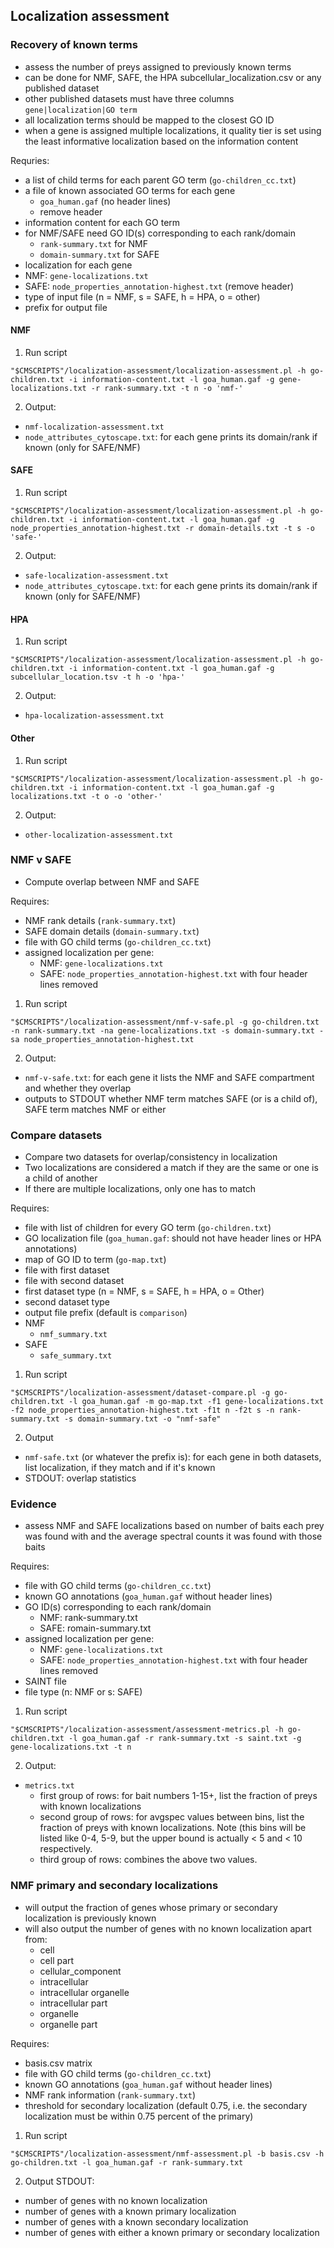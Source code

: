 ## Localization assessment

### Recovery of known terms

* assess the number of preys assigned to previously known terms
* can be done for NMF, SAFE, the HPA subcellular_localization.csv or any published dataset
* other published datasets must have three columns `gene|localization|GO term`
* all localization terms should be mapped to the closest GO ID
* when a gene is assigned multiple localizations, it quality tier is set using the least informative localization based on the information content

Requries:
* a list of child terms for each parent GO term (`go-children_cc.txt`)
* a file of known associated GO terms for each gene
  * `goa_human.gaf` (no header lines)
  * remove header
* information content for each GO term
* for NMF/SAFE need GO ID(s) corresponding to each rank/domain
  * `rank-summary.txt` for NMF
  * `domain-summary.txt` for SAFE
* localization for each gene
 * NMF: `gene-localizations.txt`
 * SAFE: `node_properties_annotation-highest.txt` (remove header)
* type of input file (n = NMF, s = SAFE, h = HPA, o = other)
* prefix for output file

#### NMF

 1. Run script
 ```
 "$CMSCRIPTS"/localization-assessment/localization-assessment.pl -h go-children.txt -i information-content.txt -l goa_human.gaf -g gene-localizations.txt -r rank-summary.txt -t n -o 'nmf-'
 ```

 2.	Output:
 * `nmf-localization-assessment.txt`
 * `node_attributes_cytoscape.txt`: for each gene prints its domain/rank if known (only for SAFE/NMF)

 #### SAFE

 1. Run script
 ```
 "$CMSCRIPTS"/localization-assessment/localization-assessment.pl -h go-children.txt -i information-content.txt -l goa_human.gaf -g node_properties_annotation-highest.txt -r domain-details.txt -t s -o 'safe-'
 ```

 2.	Output:
 * `safe-localization-assessment.txt`
 * `node_attributes_cytoscape.txt`: for each gene prints its domain/rank if known (only for SAFE/NMF)

 #### HPA

 1. Run script
 ```
 "$CMSCRIPTS"/localization-assessment/localization-assessment.pl -h go-children.txt -i information-content.txt -l goa_human.gaf -g subcellular_location.tsv -t h -o 'hpa-'
 ```

 2.	Output:
 * `hpa-localization-assessment.txt`

 #### Other

 1. Run script
 ```
 "$CMSCRIPTS"/localization-assessment/localization-assessment.pl -h go-children.txt -i information-content.txt -l goa_human.gaf -g localizations.txt -t o -o 'other-'
 ```

 2.	Output:
 * `other-localization-assessment.txt`

 ### NMF v SAFE

 * Compute overlap between NMF and SAFE

 Requires:
* NMF rank details (`rank-summary.txt`)
*	SAFE domain details (`domain-summary.txt`)
* file with GO child terms (`go-children_cc.txt`)
* assigned localization per gene:
  * NMF: `gene-localizations.txt`
  * SAFE: `node_properties_annotation-highest.txt` with four header lines removed

1. Run script
```
"$CMSCRIPTS"/localization-assessment/nmf-v-safe.pl -g go-children.txt -n rank-summary.txt -na gene-localizations.txt -s domain-summary.txt -sa node_properties_annotation-highest.txt
```

2. Output:
* `nmf-v-safe.txt`: for each gene it lists the NMF and SAFE compartment and whether they overlap
* outputs to STDOUT whether NMF term matches SAFE (or is a child of), SAFE term matches NMF or either

### Compare datasets

* Compare two datasets for overlap/consistency in localization
* Two localizations are considered a match if they are the same or one is a child of another
* If there are multiple localizations, only one has to match

Requires:
* file with list of children for every GO term (`go-children.txt`)
* GO localization file (`goa_human.gaf`: should not have header lines or HPA annotations)
* map of GO ID to term (`go-map.txt`)
* file with first dataset
* file with second dataset
* first dataset type (n = NMF, s = SAFE, h = HPA, o = Other)
* second dataset type
* output file prefix (default is `comparison`)
* NMF
  * `nmf_summary.txt`
* SAFE
  * `safe_summary.txt`

1. Run script
```
"$CMSCRIPTS"/localization-assessment/dataset-compare.pl -g go-children.txt -l goa_human.gaf -m go-map.txt -f1 gene-localizations.txt -f2 node_properties_annotation-highest.txt -f1t n -f2t s -n rank-summary.txt -s domain-summary.txt -o "nmf-safe"
```

2. Output
* `nmf-safe.txt` (or whatever the prefix is): for each gene in both datasets, list localization, if they match and if it's known
* STDOUT: overlap statistics

### Evidence

* assess NMF and SAFE localizations based on number of baits each prey was found with and the average spectral counts it was found with those baits

Requires:
* file with GO child terms (`go-children_cc.txt`)
* known GO annotations (`goa_human.gaf` without header lines)
* GO ID(s) corresponding to each rank/domain
  * NMF: rank-summary.txt
  * SAFE: romain-summary.txt
* assigned localization per gene:
  * NMF: `gene-localizations.txt`
  * SAFE: `node_properties_annotation-highest.txt` with four header lines removed
* SAINT file
* file type (n: NMF or s: SAFE)

1. Run script
```
"$CMSCRIPTS"/localization-assessment/assessment-metrics.pl -h go-children.txt -l goa_human.gaf -r rank-summary.txt -s saint.txt -g gene-localizations.txt -t n
```

2. Output:
* `metrics.txt`
  * first group of rows: for bait numbers 1-15+, list the fraction of preys with known localizations
  * second group of rows: for avgspec values between bins, list the fraction of preys with known localizations. Note (this bins will be listed like 0-4, 5-9, but the upper bound is actually < 5 and < 10 respectively.
  * third group of rows: combines the above two values.

### NMF primary and secondary localizations

* will output the fraction of genes whose primary or secondary localization is previously known
* will also output the number of genes with no known localization apart from:
  * cell
  * cell part
  * cellular_component
  * intracellular
  * intracellular organelle
  * intracellular part
  * organelle
  * organelle part

Requires:
* basis.csv matrix
* file with GO child terms (`go-children_cc.txt`)
* known GO annotations (`goa_human.gaf` without header lines)
* NMF rank information (`rank-summary.txt`)
* threshold for secondary localization (default 0.75, i.e. the secondary localization must be within 0.75 percent of the primary)

1. Run script
```
"$CMSCRIPTS"/localization-assessment/nmf-assessment.pl -b basis.csv -h go-children.txt -l goa_human.gaf -r rank-summary.txt
```

2. Output STDOUT:
* number of genes with no known localization
* number of genes with a known primary localization
* number of genes with a known secondary localization
* number of genes with either a known primary or secondary localization